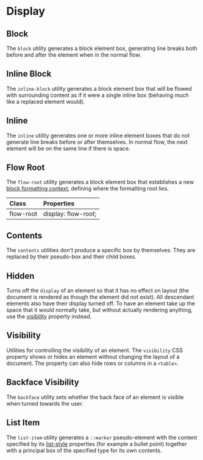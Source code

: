 # Display

## Block

The `block` utility generates a block element box, generating line breaks both before and after the element when in the
normal flow.

<PlaygroundWithVariants
  variant='block'
  :variants="[]"
  nested=true
  fixed='space-y-2 pt-6 pl-12'
  appended='rounded-md bg-teal-500 bg-teal-100 w-8 h-8 bg-red-400 bg-green-400 bg-blue-400'
  html='
&lt;div class="{class} rounded-md bg-red-400 w-8 h-8"&gt;&lt;/div&gt;
&lt;div class="{class} rounded-md bg-green-400 w-8 h-8"&gt;&lt;/div&gt;
&lt;div class="{class} rounded-md bg-blue-400 w-8 h-8"&gt;&lt;/div&gt;'
/>

## Inline Block

The `inline-block` utility generates a block element box that will be flowed with surrounding content as if it were a
single inline box (behaving much like a replaced element would).

<PlaygroundWithVariants
  variant='inline-block'
  :variants="[]"
  nested=true
  fixed='space-x-1 pt-12 pl-4 text-xs'
  appended='rounded-md bg-teal-500 bg-teal-100 w-8 h-8 bg-red-400 bg-green-400 bg-blue-400 text-gray-500'
  html='
&lt;div class="{class} rounded-md bg-red-400 w-8 h-8"&gt;&lt;/div&gt;
&lt;div class="{class} rounded-md bg-green-400 w-8 h-8"&gt;&lt;/div&gt;
&lt;div class="{class} rounded-md bg-blue-400 w-8 h-8"&gt;&lt;/div&gt;
&lt;span class="text-gray-500"&gt;...&lt;/span&gt;'
/>

## Inline

The `inline` utility generates one or more inline element boxes that do not generate line breaks before or after
themselves. In normal flow, the next element will be on the same line if there is space.

<PlaygroundWithVariants
  variant='inline'
  :variants="['inline', 'inline-block']"
  nested=true
  fixed='space-x-1 pt-12 pl-2 text-xs text-white'
  appended='rounded-md bg-teal-500 bg-teal-100 py-2 px-3 bg-red-400 bg-green-400 bg-blue-400 text-gray-500'
  html='
&lt;div class="{class} rounded-md bg-red-400 py-2 px-3"&gt;1&lt;/div&gt;
&lt;div class="{class} rounded-md bg-green-400 py-2 px-3"&gt;2&lt;/div&gt;
&lt;div class="{class} rounded-md bg-blue-400 py-2 px-3"&gt;3&lt;/div&gt;
&lt;span class="text-gray-500"&gt;...&lt;/span&gt;'
/>

## Flow Root

The `flow-root` utility generates a block element box that establishes a new
[block formatting context](https://developer.mozilla.org/en-US/docs/Web/Guide/CSS/Block_formatting_context), defining
where the formatting root lies.

| Class     | Properties          |
| :-------- | :------------------ |
| flow-root | display: flow-root; |

<PlaygroundWithVariants
  variant='flow-root'
  :variants="[]"
  nested=true
  fixed='space-y-2 pt-2'
  appended='rounded-md bg-teal-500 bg-teal-100 w-8 h-8 m-1 bg-red-400 bg-green-400 bg-blue-400 bg-teal-100'
  html='
&lt;div class="{class} bg-teal-100 rounded-md"&gt;
  &lt;div class="m-1 rounded-md bg-red-400 w-8 h-8"&gt;&lt;/div&gt;
&lt;/div&gt;
&lt;div class="{class} bg-teal-100 rounded-md"&gt;
  &lt;div class="m-1 rounded-md bg-green-400 w-8 h-8"&gt;&lt;/div&gt;
&lt;/div&gt;
&lt;div class="{class} bg-teal-100 rounded-md"&gt;
  &lt;div class="m-1 rounded-md bg-blue-400 w-8 h-8"&gt;&lt;/div&gt;
&lt;/div&gt;'
/>

## Contents

The `contents` utilities don't produce a specific box by themselves. They are replaced by their pseudo-box and their
child boxes.

<PlaygroundWithVariants
  variant='contents'
  :variants="['block', 'contents']"
  nested=true
  fixed='pt-10'
  appended='flex items-center rounded-md flex-1 bg-teal-500 bg-teal-100 h-6 bg-red-400 bg-yellow-400 bg-green-400 bg-blue-400 bg-indigo-100 w-10 m-1 p-1'
  html='&lt;div class="flex items-center bg-teal-100 rounded-md p-1"&gt;
&lt;div class="flex-1 rounded-md bg-red-400 h-6 m-1"&gt;&lt;/div&gt;
&lt;div class="rounded-md w-10 bg-indigo-100 {class}"&gt;
  &lt;div class="flex-1 rounded-md bg-yellow-400 h-6 m-1"&gt;&lt;/div&gt;
  &lt;div class="flex-1 rounded-md bg-green-400 h-6 m-1"&gt;&lt;/div&gt;
&lt;/div&gt;
&lt;div class="flex-1 rounded-md bg-blue-400 h-6 m-1"&gt;&lt;/div&gt;
&lt;/div&gt;'
/>

## Hidden

Turns off the `display` of an element so that it has no effect on layout (the document is rendered as though the element
did not exist). All descendant elements also have their display turned off. To have an element take up the space that it
would normally take, but without actually rendering anything, use the [visibility](#visibility) property instead.

<PlaygroundWithVariants
  variant='hidden'
  :variants="['block', 'hidden']"
  nested=true
  fixed='pt-20'
  appended='flex items-center rounded-md bg-teal-500 bg-teal-100 w-8 h-8 bg-red-400 bg-green-400 bg-blue-400 m-1 p-1'
  html='&lt;div class="flex items-center bg-teal-100 rounded-md p-1"&gt;
&lt;div class="rounded-md bg-red-400 w-8 h-8 m-1"&gt;&lt;/div&gt;
&lt;div class="{class} rounded-md bg-green-400 w-8 h-8 m-1"&gt;&lt;/div&gt;
&lt;div class="rounded-md bg-blue-400 w-8 h-8 m-1"&gt;&lt;/div&gt;
&lt;/div&gt;'
/>

## Visibility

Utilities for controlling the visibility of an element. The `visibility` CSS property shows or hides an element without
changing the layout of a document. The property can also hide rows or columns in a `<table>`.

<PlaygroundWithVariants
  variant='visible'
  :variants="['visible', 'invisible']"
  nested=true
  fixed='pt-20'
  appended='flex items-center rounded-md bg-teal-500 bg-teal-100 w-8 h-8 bg-red-400 bg-green-400 bg-blue-400 m-1 p-1'
  html='&lt;div class="flex items-center bg-teal-100 rounded-md p-1"&gt;
&lt;div class="rounded-md bg-red-400 w-8 h-8 m-1"&gt;&lt;/div&gt;
&lt;div class="{class} rounded-md bg-green-400 w-8 h-8 m-1"&gt;&lt;/div&gt;
&lt;div class="rounded-md bg-blue-400 w-8 h-8 m-1"&gt;&lt;/div&gt;
&lt;/div&gt;'
/>

## Backface Visibility

The `backface` utility sets whether the back face of an element is visible when turned towards the user.

<PlaygroundWithVariants
  variant='hidden'
  :variants="['visible', 'hidden']"
  prefix='backface'
  nested=true
  fixed='!block'
  appended='w-34 h-42 transform hover:rotate-y-180 rotate-y-180 relative preserve-3d transition-all duration-500 absolute z-1 z-2 rounded-lg'
  html='&lt;div class="transform hover:rotate-y-180 relative preserve-3d transition-all duration-500"&gt;
    &lt;img src="/assets/card-front.jpg" class="rounded-lg w-34 h-42 absolute {class} z-1" alt="Card Front" /&gt;            
    &lt;img src="/assets/card-back.jpg" class="rounded-lg w-34 h-42 absolute {class} z-2 transform rotate-y-180" alt="Card Back" /&gt;
&lt;/div&gt;'
/>

## List Item

The `list-item` utility generates a `::marker` pseudo-element with the content specified by its
[list-style](/utilities/general/typography#list-style-type) properties (for example a bullet point) together with a
principal box of the specified type for its own contents.

<PlaygroundWithVariants
  variant='list-item'
  :variants="['block', 'list-item']"
  fixed='py-4 px-8 dark:text-white opacity-85'
  nested=true
  appended='list-decimal'
  html="&lt;div class='list-decimal'&gt;
  &lt;div class='{class}'&gt;One&lt;/div&gt;
  &lt;div class='{class}'&gt;Two&lt;/div&gt;
  &lt;div class='{class}'&gt;Three&lt;/div&gt;
&lt;/div&gt;"
/>